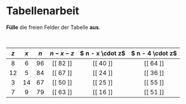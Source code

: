 <!--
version:  0.0.1

language: de

@style
input {
    text-align: center;
}
@end

formula: \carry   \textcolor{red}{\scriptsize #1}
formula: \digit   \rlap{\carry{#1}}\phantom{#2}#2
formula: \permil  \text{‰}

import: https://raw.githubusercontent.com/LiaTemplates/Tikz-Jax/main/README.md

script: https://cdn.jsdelivr.net/gh/LiaTemplates/Tikz-Jax@main/dist/index.js



tags: Tabelle, Parameter, Vorrangsregeln, leicht, niedrig, Angeben

comment: Setze für die Parameter Werte ein und fülle alle Felder der Tabelle aus.

author: Martin Lommatzsch

-->




# Tabellenarbeit

**Fülle** die freien Felder der Tabelle **aus**.

<br>

<!-- data-type="none" -->
|  $z$  |   $x$  |   $n$   |  $n - x - z$  |  $ n - x \cdot z$ | $ n - 4 \cdot z$ |
| :---: | :----: | :-----: | :------:      | :----------:      | :-----------:    |
|   8   |    6   |    96   | [[ 82 ]]      |   [[ 40 ]]        |  [[  64  ]]      |
|   12  |    5   |    84   | [[ 67 ]]      |   [[ 24 ]]        |  [[  36  ]]      |
|   3   |    14  |    67   | [[ 50 ]]      |   [[ 25 ]]        |  [[  55  ]]      |
|   7   |    9   |    79   | [[ 63 ]]      |   [[ 16 ]]        |  [[  51  ]]      |